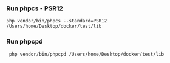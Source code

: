 ### Run phpcs - PSR12

    php vendor/bin/phpcs --standard=PSR12  /Users/home/Desktop/docker/test/lib

### Run phpcpd
    
     php vendor/bin/phpcpd /Users/home/Desktop/docker/test/lib
